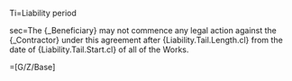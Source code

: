 Ti=Liability period

sec=The {_Beneficiary} may not commence any legal action against the {_Contractor} under this agreement after {Liability.Tail.Length.cl} from the date of {Liability.Tail.Start.cl} of all of the Works.

=[G/Z/Base]